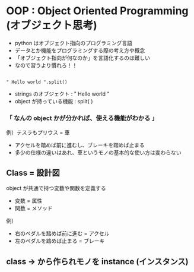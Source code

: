 # OOP : Object Oriented Programming (オブジェクト思考)
- python はオブジェクト指向のプログラミング言語
- データとか機能をプログラミングする際の考え方や概念
- 「オブジェクト指向が何なのか」を言語化するのは難しい
- なので習うより慣れろ！！
##
    " Hello world ".split()
- strings のオブジェクト   : " Hello world "
- object が持っている機能 : split( )
### 「 なんの object かが分かれば、使える機能がわかる 」
例）テスラもプリウス = 車
- アクセルを踏めば前に進むし、ブレーキを踏めば止まる
- 多少の仕様の違いはあれ、車というモノの基本的な使い方は変わらない
## Class = 設計図
object が共通で持つ変数や関数を定義する
- 変数 = 属性
- 関数 = メソッド

例）
- 右のペダルを踏めば前に進む = アクセル
- 左のペダルを踏めば止まる = ブレーキ
## class -> から作られモノを instance (インスタンス)


